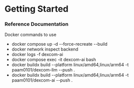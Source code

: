 # Getting Started

### Reference Documentation

Docker commands to use
* docker compose up -d --force-recreate --build
* docker network inspect backend
* docker logs -f  dexcom-ai
* docker compose exec -it dexcom-ai bash
* docker buildx build --platform linux/amd64,linux/arm64 -t paam0101/dexcom-llm --push .
* docker buildx build --platform linux/amd64,linux/arm64 -t paam0101/dexcom-ai --push .
